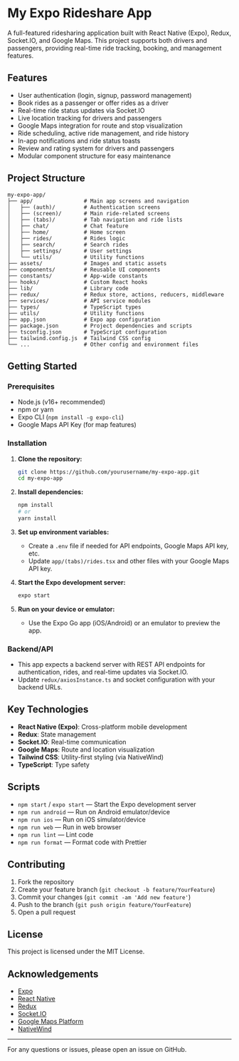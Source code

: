 
# My Expo Rideshare App

A full-featured ridesharing application built with React Native (Expo), Redux, Socket.IO, and Google Maps. This project supports both drivers and passengers, providing real-time ride tracking, booking, and management features.

## Features

- User authentication (login, signup, password management)
- Book rides as a passenger or offer rides as a driver
- Real-time ride status updates via Socket.IO
- Live location tracking for drivers and passengers
- Google Maps integration for route and stop visualization
- Ride scheduling, active ride management, and ride history
- In-app notifications and ride status toasts
- Review and rating system for drivers and passengers
- Modular component structure for easy maintenance

## Project Structure

```
my-expo-app/
├── app/                # Main app screens and navigation
│   ├── (auth)/         # Authentication screens
│   ├── (screen)/       # Main ride-related screens
│   ├── (tabs)/         # Tab navigation and ride lists
│   ├── chat/           # Chat feature
│   ├── home/           # Home screen
│   ├── rides/          # Rides logic
│   ├── search/         # Search rides
│   ├── settings/       # User settings
│   └── utils/          # Utility functions
├── assets/             # Images and static assets
├── components/         # Reusable UI components
├── constants/          # App-wide constants
├── hooks/              # Custom React hooks
├── lib/                # Library code
├── redux/              # Redux store, actions, reducers, middleware
├── services/           # API service modules
├── types/              # TypeScript types
├── utils/              # Utility functions
├── app.json            # Expo app configuration
├── package.json        # Project dependencies and scripts
├── tsconfig.json       # TypeScript configuration
├── tailwind.config.js  # Tailwind CSS config
└── ...                 # Other config and environment files
```

## Getting Started

### Prerequisites
- Node.js (v16+ recommended)
- npm or yarn
- Expo CLI (`npm install -g expo-cli`)
- Google Maps API Key (for map features)

### Installation

1. **Clone the repository:**
   ```bash
   git clone https://github.com/yourusername/my-expo-app.git
   cd my-expo-app
   ```

2. **Install dependencies:**
   ```bash
   npm install
   # or
   yarn install
   ```

3. **Set up environment variables:**
   - Create a `.env` file if needed for API endpoints, Google Maps API key, etc.
   - Update `app/(tabs)/rides.tsx` and other files with your Google Maps API key.

4. **Start the Expo development server:**
   ```bash
   expo start
   ```

5. **Run on your device or emulator:**
   - Use the Expo Go app (iOS/Android) or an emulator to preview the app.

### Backend/API
- This app expects a backend server with REST API endpoints for authentication, rides, and real-time updates via Socket.IO.
- Update `redux/axiosInstance.ts` and socket configuration with your backend URLs.

## Key Technologies
- **React Native (Expo)**: Cross-platform mobile development
- **Redux**: State management
- **Socket.IO**: Real-time communication
- **Google Maps**: Route and location visualization
- **Tailwind CSS**: Utility-first styling (via NativeWind)
- **TypeScript**: Type safety

## Scripts
- `npm start` / `expo start` — Start the Expo development server
- `npm run android` — Run on Android emulator/device
- `npm run ios` — Run on iOS simulator/device
- `npm run web` — Run in web browser
- `npm run lint` — Lint code
- `npm run format` — Format code with Prettier

## Contributing

1. Fork the repository
2. Create your feature branch (`git checkout -b feature/YourFeature`)
3. Commit your changes (`git commit -am 'Add new feature'`)
4. Push to the branch (`git push origin feature/YourFeature`)
5. Open a pull request

## License

This project is licensed under the MIT License.

## Acknowledgements
- [Expo](https://expo.dev/)
- [React Native](https://reactnative.dev/)
- [Redux](https://redux.js.org/)
- [Socket.IO](https://socket.io/)
- [Google Maps Platform](https://developers.google.com/maps)
- [NativeWind](https://www.nativewind.dev/)

---

For any questions or issues, please open an issue on GitHub.
